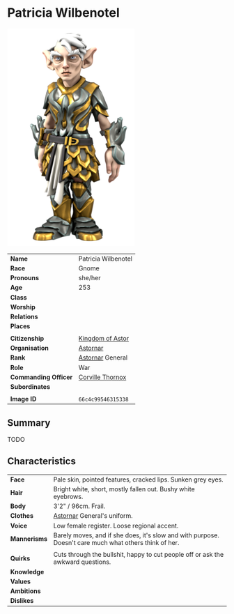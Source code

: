 # Patricia Wilbenotel

<img src="https://raw.githubusercontent.com/jesskelsall/astarus-images/main/people/portraits/66c4c99546315338.png" height="500" />

|||
| --- | --- |
| **Name** | Patricia Wilbenotel | character.3
| **Race** | Gnome |
| **Pronouns** | she/her |
| **Age** | 253 |
| **Class** | |
| **Worship** | |
| **Relations** | |
| **Places** | |
|||
| **Citizenship** | [Kingdom of Astor](../civilisations/kingdom-of-astor/kingdom-of-astor.md) |
| **Organisation** | [Astornar](../organisations/astornar.md) |
| **Rank** | [Astornar](../organisations/astornar.md) General |
| **Role** | War |
| **Commanding Officer** | [Corville Thornox](corville-thornox.md) |
| **Subordinates** | |
|||
| **Image ID** | `66c4c99546315338` |

## Summary

TODO

## Characteristics

| | |
| --- | --- |
| **Face** | Pale skin, pointed features, cracked lips. Sunken grey eyes. | characteristics.2
| **Hair** | Bright white, short, mostly fallen out. Bushy white eyebrows. |
| **Body** | 3'2" / 96cm. Frail. |
| **Clothes** | [Astornar](../organisations/astornar.md) General's uniform. |
| **Voice** | Low female register. Loose regional accent. |
| **Mannerisms** | Barely moves, and if she does, it's slow and with purpose. Doesn't care much what others think of her. |
| | |
| **Quirks** | Cuts through the bullshit, happy to cut people off or ask the awkward questions. |
| **Knowledge** | |
| **Values** | |
| **Ambitions** | |
| **Dislikes** | |

